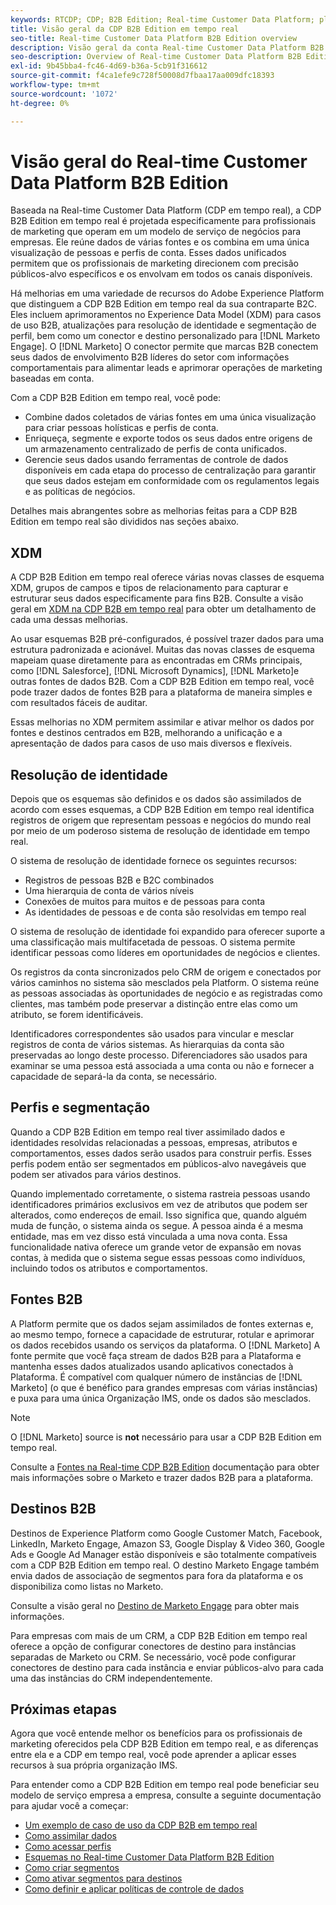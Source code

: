 ```yaml
---
keywords: RTCDP; CDP; B2B Edition; Real-time Customer Data Platform; plataforma de dados do cliente em tempo real; cdp em tempo real; b2b; cdp; Customer AI
title: Visão geral da CDP B2B Edition em tempo real
seo-title: Real-time Customer Data Platform B2B Edition overview
description: Visão geral da conta Real-time Customer Data Platform B2B Edition
seo-description: Overview of Real-time Customer Data Platform B2B Edition Account
exl-id: 9b45bba4-fc46-4d69-b36a-5cb91f316612
source-git-commit: f4ca1efe9c728f50008d7fbaa17aa009dfc18393
workflow-type: tm+mt
source-wordcount: '1072'
ht-degree: 0%

---
```


# Visão geral do Real-time Customer Data Platform B2B Edition

Baseada na Real-time Customer Data Platform (CDP em tempo real), a CDP B2B Edition em tempo real é projetada especificamente para profissionais de marketing que operam em um modelo de serviço de negócios para empresas. Ele reúne dados de várias fontes e os combina em uma única visualização de pessoas e perfis de conta. Esses dados unificados permitem que os profissionais de marketing direcionem com precisão públicos-alvo específicos e os envolvam em todos os canais disponíveis.

Há melhorias em uma variedade de recursos do Adobe Experience Platform que distinguem a CDP B2B Edition em tempo real da sua contraparte B2C. Eles incluem aprimoramentos no Experience Data Model (XDM) para casos de uso B2B, atualizações para resolução de identidade e segmentação de perfil, bem como um conector e destino personalizado para [!DNL Marketo Engage]. O [!DNL Marketo] O conector permite que marcas B2B conectem seus dados de envolvimento B2B líderes do setor com informações comportamentais para alimentar leads e aprimorar operações de marketing baseadas em conta.

Com a CDP B2B Edition em tempo real, você pode:

* Combine dados coletados de várias fontes em uma única visualização para criar pessoas holísticas e perfis de conta.
* Enriqueça, segmente e exporte todos os seus dados entre origens de um armazenamento centralizado de perfis de conta unificados.
* Gerencie seus dados usando ferramentas de controle de dados disponíveis em cada etapa do processo de centralização para garantir que seus dados estejam em conformidade com os regulamentos legais e as políticas de negócios.

Detalhes mais abrangentes sobre as melhorias feitas para a CDP B2B Edition em tempo real são divididos nas seções abaixo.

## XDM

A CDP B2B Edition em tempo real oferece várias novas classes de esquema XDM, grupos de campos e tipos de relacionamento para capturar e estruturar seus dados especificamente para fins B2B. Consulte a visão geral em [XDM na CDP B2B em tempo real](./schemas/b2b.md) para obter um detalhamento de cada uma dessas melhorias.

Ao usar esquemas B2B pré-configurados, é possível trazer dados para uma estrutura padronizada e acionável. Muitas das novas classes de esquema mapeiam quase diretamente para as encontradas em CRMs principais, como [!DNL Salesforce], [!DNL Microsoft Dynamics], [!DNL Marketo]e outras fontes de dados B2B. Com a CDP B2B Edition em tempo real, você pode trazer dados de fontes B2B para a plataforma de maneira simples e com resultados fáceis de auditar.

Essas melhorias no XDM permitem assimilar e ativar melhor os dados por fontes e destinos centrados em B2B, melhorando a unificação e a apresentação de dados para casos de uso mais diversos e flexíveis.

## Resolução de identidade

Depois que os esquemas são definidos e os dados são assimilados de acordo com esses esquemas, a CDP B2B Edition em tempo real identifica registros de origem que representam pessoas e negócios do mundo real por meio de um poderoso sistema de resolução de identidade em tempo real.

O sistema de resolução de identidade fornece os seguintes recursos:

* Registros de pessoas B2B e B2C combinados
* Uma hierarquia de conta de vários níveis
* Conexões de muitos para muitos e de pessoas para conta
* As identidades de pessoas e de conta são resolvidas em tempo real

O sistema de resolução de identidade foi expandido para oferecer suporte a uma classificação mais multifacetada de pessoas. O sistema permite identificar pessoas como líderes em oportunidades de negócios e clientes.

Os registros da conta sincronizados pelo CRM de origem e conectados por vários caminhos no sistema são mesclados pela Platform. O sistema reúne as pessoas associadas às oportunidades de negócio e as registradas como clientes, mas também pode preservar a distinção entre elas como um atributo, se forem identificáveis.

Identificadores correspondentes são usados para vincular e mesclar registros de conta de vários sistemas. As hierarquias da conta são preservadas ao longo deste processo. Diferenciadores são usados para examinar se uma pessoa está associada a uma conta ou não e fornecer a capacidade de separá-la da conta, se necessário.

## Perfis e segmentação

Quando a CDP B2B Edition em tempo real tiver assimilado dados e identidades resolvidas relacionadas a pessoas, empresas, atributos e comportamentos, esses dados serão usados para construir perfis. Esses perfis podem então ser segmentados em públicos-alvo navegáveis que podem ser ativados para vários destinos.

Quando implementado corretamente, o sistema rastreia pessoas usando identificadores primários exclusivos em vez de atributos que podem ser alterados, como endereços de email. Isso significa que, quando alguém muda de função, o sistema ainda os segue. A pessoa ainda é a mesma entidade, mas em vez disso está vinculada a uma nova conta. Essa funcionalidade nativa oferece um grande vetor de expansão em novas contas, à medida que o sistema segue essas pessoas como indivíduos, incluindo todos os atributos e comportamentos.

## Fontes B2B

A Platform permite que os dados sejam assimilados de fontes externas e, ao mesmo tempo, fornece a capacidade de estruturar, rotular e aprimorar os dados recebidos usando os serviços da plataforma. O [!DNL Marketo] A fonte permite que você faça stream de dados B2B para a Plataforma e mantenha esses dados atualizados usando aplicativos conectados à Plataforma. É compatível com qualquer número de instâncias de [!DNL Marketo] (o que é benéfico para grandes empresas com várias instâncias) e puxa para uma única Organização IMS, onde os dados são mesclados.

>[!NOTE]
>
>O [!DNL Marketo] source is **not** necessário para usar a CDP B2B Edition em tempo real.

Consulte a [Fontes na Real-time CDP B2B Edition](./sources/b2b.md) documentação para obter mais informações sobre o Marketo e trazer dados B2B para a plataforma.

## Destinos B2B

Destinos de Experience Platform como Google Customer Match, Facebook, LinkedIn, Marketo Engage, Amazon S3, Google Display &amp; Video 360, Google Ads e Google Ad Manager estão disponíveis e são totalmente compatíveis com a CDP B2B Edition em tempo real. O destino Marketo Engage também envia dados de associação de segmentos para fora da plataforma e os disponibiliza como listas no Marketo.

Consulte a visão geral no [Destino de Marketo Engage](../destinations/catalog/adobe/marketo-engage.md) para obter mais informações.

Para empresas com mais de um CRM, a CDP B2B Edition em tempo real oferece a opção de configurar conectores de destino para instâncias separadas de Marketo ou CRM. Se necessário, você pode configurar conectores de destino para cada instância e enviar públicos-alvo para cada uma das instâncias do CRM independentemente.

## Próximas etapas

Agora que você entende melhor os benefícios para os profissionais de marketing oferecidos pela CDP B2B Edition em tempo real, e as diferenças entre ela e a CDP em tempo real, você pode aprender a aplicar esses recursos à sua própria organização IMS.

Para entender como a CDP B2B Edition em tempo real pode beneficiar seu modelo de serviço empresa a empresa, consulte a seguinte documentação para ajudar você a começar:

* [Um exemplo de caso de uso da CDP B2B em tempo real](./b2b-use-case.md)
* [Como assimilar dados](./sources/b2b.md)
* [Como acessar perfis](./profile/profile-overview.md)
* [Esquemas no Real-time Customer Data Platform B2B Edition](./schemas/b2b.md)
* [Como criar segmentos](./segmentation/b2b.md)
* [Como ativar segmentos para destinos](./destinations/b2b.md)
* [Como definir e aplicar políticas de controle de dados](./privacy/data-governance-overview.md)

<!-- PLACEHOLDER - page under construction -->
<!-- * [Privacy in Real-time Customer Data Platform B2B Edition](./privacy/b2b.md) -->
